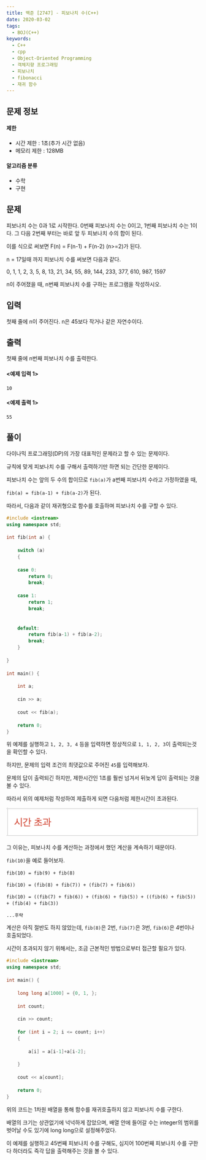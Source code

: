 ```yaml
---
title: 백준 [2747] - 피보나치 수(C++)
date: 2020-03-02
tags:
  - BOJ(C++)
keywords:
  - C++
  - cpp
  - Object-Oriented Programming
  - 객체지향 프로그래밍
  - 피보나치
  - fibonacci
  - 재귀 함수
---
```

## 문제 정보

#### 제한
- 시간 제한 : 1초(추가 시간 없음)
- 메모리 제한 : 128MB

#### 알고리즘 분류
- 수학
- 구현

## 문제

피보나치 수는 0과 1로 시작한다. 0번째 피보나치 수는 0이고, 1번째 피보나치 수는 1이다. 그 다음 2번째 부터는 바로 앞 두 피보나치 수의 합이 된다.

이를 식으로 써보면 F(n) = F(n-1) + F(n-2) (n>=2)가 된다.

n = 17일때 까지 피보나치 수를 써보면 다음과 같다.

0, 1, 1, 2, 3, 5, 8, 13, 21, 34, 55, 89, 144, 233, 377, 610, 987, 1597

n이 주어졌을 때, n번째 피보나치 수를 구하는 프로그램을 작성하시오.

## 입력

첫째 줄에 n이 주어진다. n은 45보다 작거나 같은 자연수이다.

## 출력

첫째 줄에 n번째 피보나치 수를 출력한다.

#### <예제 입력 1>

`10`

#### <예제 출력 1>

`55`

## 풀이

다이나믹 프로그래밍(DP)의 가장 대표적인 문제라고 할 수 있는 문제이다.

규칙에 맞게 피보나치 수를 구해서 출력하기만 하면 되는 간단한 문제이다.

피보나치 수는 앞의 두 수의 합이므로 `fib(a)`가 a번째 피보나치 수라고 가정하였을 때,

`fib(a) = fib(a-1) + fib(a-2)`가 된다.

따라서, 다음과 같이 재귀형으로 함수를 호출하며 피보나치 수를 구할 수 있다.

```cpp
#include <iostream>
using namespace std;

int fib(int a) {

    switch (a)
    {

    case 0:
        return 0;
        break;

    case 1:
        return 1;
        break;


    default:
        return fib(a-1) + fib(a-2);
        break;
    }

}

int main() {

    int a;

    cin >> a;

    cout << fib(a);

    return 0;
}
```

위 예제를 실행하고 `1, 2, 3, 4` 등을 입력하면 정상적으로 `1, 1, 2, 3`이 출력되는것을 확인할 수 있다.

하지만, 문제의 입력 조건의 최댓값으로 주어진 `45`를 입력해보자.

문제의 답이 출력되긴 하지만, 제한시간인 1초를 훨씬 넘겨서 뒤늦게 답이 출력되는 것을 볼 수 있다.

따라서 위의 예제처럼 작성하여 제출하게 되면 다음처럼 제한시간이 초과된다.

![시간 초과](1.png)

그 이유는, 피보나치 수를 계산하는 과정에서 했던 계산을 계속하기 때문이다.

`fib(10)`을 예로 들어보자.

`fib(10) = fib(9) + fib(8)`

`fib(10) = (fib(8) + fib(7)) + (fib(7) + fib(6))`

`fib(10) = ((fib(7) + fib(6)) + (fib(6) + fib(5)) + ((fib(6) + fib(5)) + (fib(4) + fib(3))`

`...후략`

계산은 아직 절반도 하지 않았는데, `fib(8)`은 2번, `fib(7)`은 3번, `fib(6)`은 4번이나 호출되었다.

시간이 초과되지 않기 위해서는, 조금 근본적인 방법으로부터 접근할 필요가 있다.

```cpp
#include <iostream>
using namespace std;

int main() {

    long long a[1000] = {0, 1, };

    int count;

    cin >> count;

    for (int i = 2; i <= count; i++)
    {

        a[i] = a[i-1]+a[i-2];

    }

    cout << a[count];

    return 0;
}
```

위의 코드는 1차원 배열을 통해 함수를 재귀호출하지 않고 피보나치 수를 구한다.

배열의 크기는 상관없기에 넉넉하게 잡았으며, 배열 안에 들어갈 수는 integer의 범위를 벗어날 수도 있기에 long long으로 설정해주었다.

이 예제를 실행하고 45번째 피보나치 수를 구해도, 심지어 100번째 피보나치 수를 구한다 하더라도 즉각 답을 출력해주는 것을 볼 수 있다.
